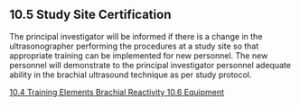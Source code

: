## 10.5 Study Site Certification

The principal investigator will be informed if there is a change in the ultrasonographer performing the procedures at a study site so that appropriate training can be implemented for new personnel.  The new personnel will demonstrate to the principal investigator personnel adequate ability in the brachial ultrasound technique as per study protocol.


<div class="center">
<div class="btn-group">
  <a href=":pages_path:/manuals/brachial-reactivity/10-04-training-elements.md" class="btn btn-default">
    <span class="glyphicon glyphicon-chevron-left"></span>
    10.4 Training Elements
  </a>

  <a href=":pages_path:/manuals/brachial-reactivity" class="btn btn-default">
    <span class="glyphicon glyphicon-chevron-up"></span>
    Brachial Reactivity
  </a>

  <a href=":pages_path:/manuals/brachial-reactivity/10-06-equipment.md" class="btn btn-success">
    10.6 Equipment
    <span class="glyphicon glyphicon-chevron-right"></span>
  </a>
</div>
</div>
